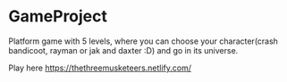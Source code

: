 # GameProject

Platform game with 5 levels, where you can choose your character(crash bandicoot, rayman or jak and daxter :D) and go in its universe. 

Play here
https://thethreemusketeers.netlify.com/
